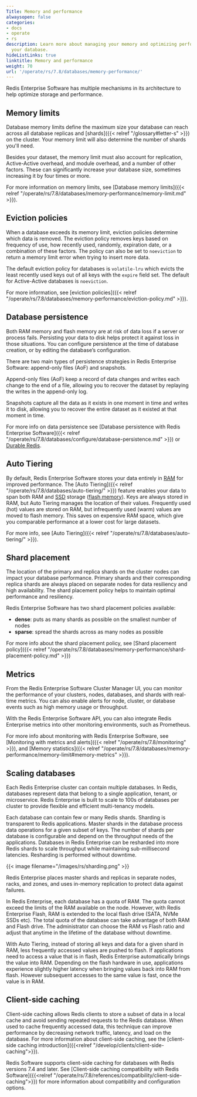 ```yaml
---
Title: Memory and performance
alwaysopen: false
categories:
- docs
- operate
- rs
description: Learn more about managing your memory and optimizing performance for
  your database.
hideListLinks: true
linktitle: Memory and performance
weight: 70
url: '/operate/rs/7.8/databases/memory-performance/'
---
```

Redis Enterprise Software has multiple mechanisms in its
architecture to help optimize storage and performance.

## Memory limits

Database memory limits define the maximum size your database can reach across all database replicas and [shards]({{< relref "/glossary#letter-s" >}}) on the cluster. Your memory limit will also determine the number of shards you'll need.

Besides your dataset, the memory limit must also account for replication, Active-Active overhead, and module overhead, and a number of other factors. These can significantly increase your database size, sometimes increasing it by four times or more.

For more information on memory limits, see [Database memory limits]({{< relref "/operate/rs/7.8/databases/memory-performance/memory-limit.md" >}}).

## Eviction policies

When a database exceeds its memory limit, eviction policies determine which data is removed. The eviction policy removes keys based on frequency of use, how recently used, randomly, expiration date, or a combination of these factors. The policy can also be set to `noeviction` to return a memory limit error when trying to insert more data.

The default eviction policy for databases is `volatile-lru` which evicts the least recently used keys out of all keys with the `expire` field set. The default for Active-Active databases is `noeviction`.

For more information, see [eviction policies]({{< relref "/operate/rs/7.8/databases/memory-performance/eviction-policy.md" >}}).

## Database persistence

Both RAM memory and flash memory are at risk of data loss if a server or process fails. Persisting your data to disk helps protect it against loss in those situations. You can configure persistence at the time of database creation, or by editing the database’s configuration.

There are two main types of persistence strategies in Redis Enterprise Software: append-only files (AoF) and snapshots.

Append-only files (AoF) keep a record of data changes and writes each change to the end of a file, allowing you to recover the dataset by replaying the writes in the append-only log.

Snapshots capture all the data as it exists in one moment in time and writes it to disk, allowing you to recover the entire dataset as it existed at that moment in time.

For more info on data persistence see [Database persistence with Redis Enterprise Software]({{< relref "/operate/rs/7.8/databases/configure/database-persistence.md" >}}) or [Durable Redis](https://redis.com/redis-enterprise/technology/durable-redis/).

## Auto Tiering 

By default, Redis Enterprise Software stores your data entirely in [RAM](https://en.wikipedia.org/wiki/Random-access_memory) for improved performance. The [Auto Tiering]({{< relref "/operate/rs/7.8/databases/auto-tiering/" >}}) feature enables your data to span both RAM and [SSD](https://en.wikipedia.org/wiki/Solid-state_drive) storage ([flash memory](https://en.wikipedia.org/wiki/Flash_memory)). Keys are always stored in RAM, but Auto Tiering manages the location of their values. Frequently used (hot) values are stored on RAM, but infrequently used (warm) values are moved to flash memory. This saves on expensive RAM space, which give you comparable performance at a lower cost for large datasets.

For more info, see [Auto Tiering]({{< relref "/operate/rs/7.8/databases/auto-tiering/" >}}).

## Shard placement

The location of the primary and replica shards on the cluster nodes can impact your database performance.
Primary shards and their corresponding replica shards are always placed on separate nodes for data resiliency and high availability.
The shard placement policy helps to maintain optimal performance and resiliency.

Redis Enterprise Software has two shard placement policies available:

- **dense**: puts as many shards as possible on the smallest number of nodes
- **sparse**: spread the shards across as many nodes as possible

For more info about the shard placement policy, see [Shard placement policy]({{< relref "/operate/rs/7.8/databases/memory-performance/shard-placement-policy.md" >}})

## Metrics

From the Redis Enterprise Software Cluster Manager UI, you can monitor the performance of your clusters, nodes, databases, and shards with real-time metrics. You can also enable alerts for node, cluster, or database events such as high memory usage or throughput.

With the Redis Enterprise Software API, you can also integrate Redis Enterprise metrics into other monitoring environments, such as Prometheus.

For more info about monitoring with Redis Enterprise Software, see [Monitoring with metrics and alerts]({{< relref "/operate/rs/7.8/monitoring" >}}), and [Memory statistics]({{< relref "/operate/rs/7.8/databases/memory-performance/memory-limit#memory-metrics" >}}).

## Scaling databases

Each Redis Enterprise cluster can contain multiple databases. In Redis,
databases represent data that belong to a single application, tenant, or
microservice. Redis Enterprise is built to scale to 100s of databases
per cluster to provide flexible and efficient multi-tenancy models.

Each database can contain few or many Redis shards. Sharding is
transparent to Redis applications. Master shards in the database process
data operations for a given subset of keys. The number of shards per
database is configurable and depend on the throughput needs of the
applications. Databases in Redis Enterprise can be resharded into more
Redis shards to scale throughput while maintaining sub-millisecond
latencies. Resharding is performed without downtime.

{{< image filename="/images/rs/sharding.png" >}}

Redis Enterprise places master shards and replicas in separate
nodes, racks, and zones, and uses in-memory replication to protect data
against failures.

In Redis Enterprise, each database has a quota of RAM. The quota cannot
exceed the limits of the RAM available on the node. However, with Redis
Enterprise Flash, RAM is extended to the local flash drive (SATA, NVMe
SSDs etc). The total quota of the database can take advantage of both
RAM and Flash drive. The administrator can choose the RAM vs Flash ratio
and adjust that anytime in the lifetime of the database without
downtime.

With Auto Tiering, instead of storing all keys and data for a
given shard in RAM, less frequently accessed values are pushed to flash.
If applications need to access a value that is in flash, Redis
Enterprise automatically brings the value into RAM. Depending on the
flash hardware in use, applications experience slightly higher latency
when bringing values back into RAM from flash. However subsequent
accesses to the same value is fast, once the value is in RAM.

## Client-side caching

Client-side caching allows Redis clients to store a subset of data in a local cache and avoid sending repeated requests to the Redis database. When used to cache frequently accessed data, this technique can improve performance by decreasing network traffic, latency, and load on the database. For more information about client-side caching, see the [client-side caching introduction]({{<relref "/develop/clients/client-side-caching">}}).

Redis Software supports client-side caching for databases with Redis versions 7.4 and later. See [Client-side caching compatibility with Redis Software]({{<relref "/operate/rs/7.8/references/compatibility/client-side-caching">}}) for more information about compatibility and configuration options.
